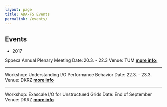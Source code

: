 ```yaml
---
layout: page
title: ADA-FS Events
permalink: /events/
---
```


## Events

* 2017
 <p>Sppexa Annual Plenary Meeting
    Date: 20.3. - 22.3 
    Venue: TUM
    <a href="http://www.sppexa.de/sppexa-activities/annual-plenary-meeting/2017.html">
    <b>more info</b>;
    </a>
 </p>

---

 <p>Workshop: Understanding I/O Performance Behavior
    Date: 22.3. - 23.3.
    Venue: DKRZ
  <a href="https://wr.informatik.uni-hamburg.de/events/2017/uiop"><b>more info</b></a>
 </p>

---

 <p>Workshop: Exascale I/O for Unstructured Grids
    Date: End of September
    Venue: DKRZ
    <a href="https://wr.informatik.uni-hamburg.de/events/2017/eiug"><b>more info</b></a>
 </p>


